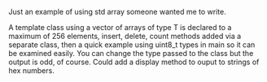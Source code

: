 <p>Just an example of using std array someone wanted me to write.</p>

<p>A template class using a vector of arrays of type T is declared to a maximum of 256 elements, insert, delete, count methods added via a separate class, then a quick example using uint8_t types in main so it can be examined easily. You can change the type passed to the class but the output is odd, of course. Could add a display method to ouput to strings of hex numbers.</p>
